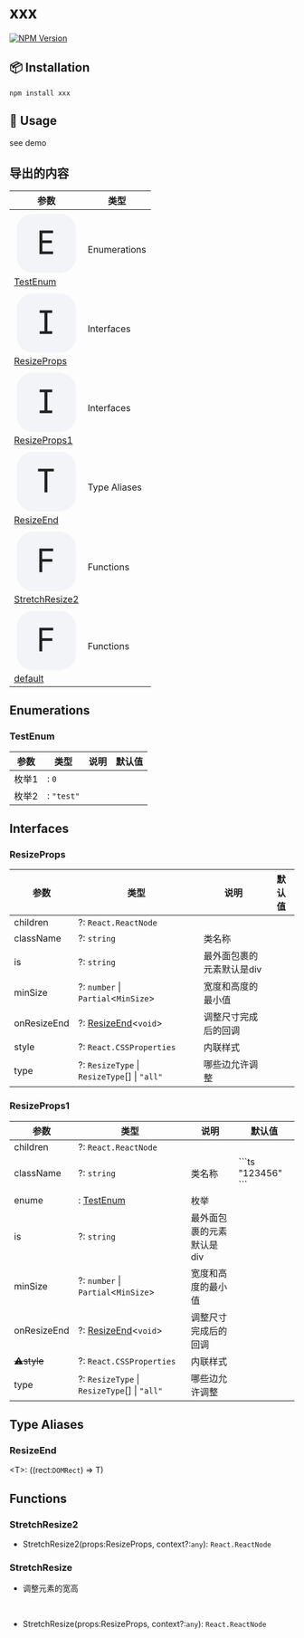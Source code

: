    

[](#xxx)xxx
===========

[![NPM Version](https://camo.githubusercontent.com/87e231f6c9c425b8388e50d5b37d2712ca941d75263a1f2cc0c4f3e277a5fe4f/68747470733a2f2f696d672e736869656c64732e696f2f6e706d2f762f65732d706b673f636f6c6f723d333363643536266c6f676f3d6e706d)](https://www.npmjs.com/package/xxx)

📦 **Installation**
-------------------

    npm install xxx

🔨 **Usage**
------------

see demo

导出的内容
-----

<table><thead><tr><th>参数</th><th>类型</th></tr></thead><tbody><tr><td><a href="" class="tsd-index-link"><svg viewBox="0 0 24 24"><rect fill="#f2f4f8" stroke="var(--color-ts-enum)" stroke-width="1.5" x="1" y="1" width="22" height="22" rx="6"></rect><path d="M9.45 16V7.24H14.49V8.224H10.518V10.936H14.07V11.908H10.518V15.016H14.49V16H9.45Z" fill="#222"></path></svg><span>TestEnum</span></a></td><td>Enumerations</td></tr><tr><td><a href="" class="tsd-index-link"><svg viewBox="0 0 24 24"><rect fill="#f2f4f8" stroke="var(--color-ts-interface)" stroke-width="1.5" x="1" y="1" width="22" height="22" rx="6"></rect><path d="M9.51 16V15.016H11.298V8.224H9.51V7.24H14.19V8.224H12.402V15.016H14.19V16H9.51Z" fill="#222"></path></svg><span>ResizeProps</span></a></td><td>Interfaces</td></tr><tr><td><a href="" class="tsd-index-link"><svg viewBox="0 0 24 24"><rect fill="#f2f4f8" stroke="var(--color-ts-interface)" stroke-width="1.5" x="1" y="1" width="22" height="22" rx="6"></rect><path d="M9.51 16V15.016H11.298V8.224H9.51V7.24H14.19V8.224H12.402V15.016H14.19V16H9.51Z" fill="#222"></path></svg><span>ResizeProps1</span></a></td><td>Interfaces</td></tr><tr><td><a href="" class="tsd-index-link"><svg viewBox="0 0 24 24"><rect fill="#f2f4f8" stroke="var(--color-ts-type-alias)" stroke-width="1.5" x="1" y="1" width="22" height="22" rx="6"></rect><path d="M11.31 16V8.224H8.91V7.24H14.79V8.224H12.39V16H11.31Z" fill="#222"></path></svg><span>ResizeEnd</span></a></td><td>Type Aliases</td></tr><tr><td><a href="" class="tsd-index-link"><svg viewBox="0 0 24 24"><rect fill="#f2f4f8" stroke="var(--color-ts-function)" stroke-width="1.5" x="1" y="1" width="22" height="22" rx="6"></rect><path d="M9.39 16V7.24H14.55V8.224H10.446V11.128H14.238V12.112H10.47V16H9.39Z" fill="#222"></path></svg><span>StretchResize2</span></a></td><td>Functions</td></tr><tr><td><a href="" class="tsd-index-link"><svg viewBox="0 0 24 24"><rect fill="#f2f4f8" stroke="var(--color-ts-function)" stroke-width="1.5" x="1" y="1" width="22" height="22" rx="6"></rect><path d="M9.39 16V7.24H14.55V8.224H10.446V11.128H14.238V12.112H10.47V16H9.39Z" fill="#222"></path></svg><span>default</span></a></td><td>Functions</td></tr></tbody></table>

Enumerations
------------

### TestEnum

<table><thead><tr><th>参数</th><th>类型</th><th>说明</th><th>默认值</th></tr></thead><tbody><tr><td><span class="tsd-kind-property">枚举1</span></td><td><a class="tsd-anchor"></a><div class="tsd-signature"><span class="tsd-signature-symbol">:</span> <code class="tsd-signature-type">0</code></div></td><td></td><td></td></tr><tr><td><span class="tsd-kind-property">枚举2</span></td><td><a class="tsd-anchor"></a><div class="tsd-signature"><span class="tsd-signature-symbol">:</span> <code class="tsd-signature-type">"test"</code></div></td><td></td><td></td></tr></tbody></table>

Interfaces
----------

### ResizeProps

<table><thead><tr><th>参数</th><th>类型</th><th>说明</th><th>默认值</th></tr></thead><tbody><tr><td><span class="tsd-kind-property">children</span></td><td><a class="tsd-anchor"></a><div class="tsd-signature"><span class="tsd-signature-symbol">?:</span> <code class="tsd-signature-type">React.ReactNode</code></div></td><td></td><td></td></tr><tr><td><span class="tsd-kind-property">className</span></td><td><a class="tsd-anchor"></a><div class="tsd-signature"><span class="tsd-signature-symbol">?:</span> <code class="tsd-signature-type">string</code></div></td><td><div class="tsd-comment tsd-typography">类名称</div></td><td></td></tr><tr><td><span class="tsd-kind-property">is</span></td><td><a class="tsd-anchor"></a><div class="tsd-signature"><span class="tsd-signature-symbol">?:</span> <code class="tsd-signature-type">string</code></div></td><td><div class="tsd-comment tsd-typography">最外面包裹的元素默认是div</div></td><td></td></tr><tr><td><span class="tsd-kind-property">minSize</span></td><td><a class="tsd-anchor"></a><div class="tsd-signature"><span class="tsd-signature-symbol">?:</span> <code class="tsd-signature-type">number</code><span class="tsd-signature-symbol"> | </span><code class="tsd-signature-type">Partial</code><span class="tsd-signature-symbol">&lt;</span><code class="tsd-signature-type">MinSize</code><span class="tsd-signature-symbol">&gt;</span></div></td><td><div class="tsd-comment tsd-typography">宽度和高度的最小值</div></td><td></td></tr><tr><td><span class="tsd-kind-property">onResizeEnd</span></td><td><a class="tsd-anchor"></a><div class="tsd-signature"><span class="tsd-signature-symbol">?:</span> <a href="" class="tsd-signature-type tsd-kind-type-alias">ResizeEnd</a><span class="tsd-signature-symbol">&lt;</span><code class="tsd-signature-type">void</code><span class="tsd-signature-symbol">&gt;</span></div></td><td><div class="tsd-comment tsd-typography">调整尺寸完成后的回调</div></td><td></td></tr><tr><td><span class="tsd-kind-property">style</span></td><td><a class="tsd-anchor"></a><div class="tsd-signature"><span class="tsd-signature-symbol">?:</span> <code class="tsd-signature-type">React.CSSProperties</code></div></td><td><div class="tsd-comment tsd-typography">内联样式</div></td><td></td></tr><tr><td><span class="tsd-kind-property">type</span></td><td><a class="tsd-anchor"></a><div class="tsd-signature"><span class="tsd-signature-symbol">?:</span> <code class="tsd-signature-type">ResizeType</code><span class="tsd-signature-symbol"> | </span><code class="tsd-signature-type">ResizeType</code><span class="tsd-signature-symbol">[]</span><span class="tsd-signature-symbol"> | </span><code class="tsd-signature-type">"all"</code></div></td><td><div class="tsd-comment tsd-typography">哪些边允许调整</div></td><td></td></tr></tbody></table>

### ResizeProps1

<table><thead><tr><th>参数</th><th>类型</th><th>说明</th><th>默认值</th></tr></thead><tbody><tr><td><span class="tsd-kind-property">children</span></td><td><a class="tsd-anchor"></a><div class="tsd-signature"><span class="tsd-signature-symbol">?:</span> <code class="tsd-signature-type">React.ReactNode</code></div></td><td></td><td></td></tr><tr><td><span class="tsd-kind-property">className</span></td><td><a class="tsd-anchor"></a><div class="tsd-signature"><span class="tsd-signature-symbol">?:</span> <code class="tsd-signature-type">string</code></div></td><td><div class="tsd-comment tsd-typography">类名称</div></td><td>```ts "123456" ```</td></tr><tr><td><span class="tsd-kind-property">enume</span></td><td><a class="tsd-anchor"></a><div class="tsd-signature"><span class="tsd-signature-symbol">:</span> <a href="" class="tsd-signature-type tsd-kind-enum">TestEnum</a></div></td><td><div class="tsd-comment tsd-typography">枚举</div></td><td></td></tr><tr><td><span class="tsd-kind-property">is</span></td><td><a class="tsd-anchor"></a><div class="tsd-signature"><span class="tsd-signature-symbol">?:</span> <code class="tsd-signature-type">string</code></div></td><td><div class="tsd-comment tsd-typography">最外面包裹的元素默认是div</div></td><td></td></tr><tr><td><span class="tsd-kind-property">minSize</span></td><td><a class="tsd-anchor"></a><div class="tsd-signature"><span class="tsd-signature-symbol">?:</span> <code class="tsd-signature-type">number</code><span class="tsd-signature-symbol"> | </span><code class="tsd-signature-type">Partial</code><span class="tsd-signature-symbol">&lt;</span><code class="tsd-signature-type">MinSize</code><span class="tsd-signature-symbol">&gt;</span></div></td><td><div class="tsd-comment tsd-typography">宽度和高度的最小值</div></td><td></td></tr><tr><td><span class="tsd-kind-property">onResizeEnd</span></td><td><a class="tsd-anchor"></a><div class="tsd-signature"><span class="tsd-signature-symbol">?:</span> <a href="" class="tsd-signature-type tsd-kind-type-alias">ResizeEnd</a><span class="tsd-signature-symbol">&lt;</span><code class="tsd-signature-type">void</code><span class="tsd-signature-symbol">&gt;</span></div></td><td><div class="tsd-comment tsd-typography">调整尺寸完成后的回调</div></td><td></td></tr><tr><td><del class="tsd-kind-property">⚠️style</del></td><td><a class="tsd-anchor"></a><div class="tsd-signature"><span class="tsd-signature-symbol">?:</span> <code class="tsd-signature-type">React.CSSProperties</code></div></td><td><div class="tsd-comment tsd-typography">内联样式</div></td><td></td></tr><tr><td><span class="tsd-kind-property">type</span></td><td><a class="tsd-anchor"></a><div class="tsd-signature"><span class="tsd-signature-symbol">?:</span> <code class="tsd-signature-type">ResizeType</code><span class="tsd-signature-symbol"> | </span><code class="tsd-signature-type">ResizeType</code><span class="tsd-signature-symbol">[]</span><span class="tsd-signature-symbol"> | </span><code class="tsd-signature-type">"all"</code></div></td><td><div class="tsd-comment tsd-typography">哪些边允许调整</div></td><td></td></tr></tbody></table>

Type Aliases
------------

### ResizeEnd

<T\>: ((rect:`DOMRect`) => T)

Functions
---------

### StretchResize2

*   StretchResize2(props:ResizeProps, context?:`any`): `React.ReactNode`

### StretchResize

*   调整元素的宽高
    
      
*   StretchResize(props:ResizeProps, context?:`any`): `React.ReactNode`